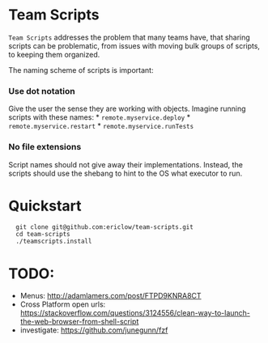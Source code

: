 # Team Scripts
`Team Scripts` addresses the problem that many teams have, that sharing scripts can be problematic, from issues with moving bulk groups of scripts, to keeping them organized.

The naming scheme of scripts is important:

### Use dot notation 
Give the user the sense they are working with objects.  Imagine running scripts with these names: 
    * `remote.myservice.deploy`
    * `remote.myservice.restart`
    * `remote.myservice.runTests`

### No file extensions
Script names should not give away their implementations.  Instead, the scripts should use the shebang to hint to the OS what executor to run.

# Quickstart

```
  git clone git@github.com:ericlow/team-scripts.git
  cd team-scripts
  ./teamscripts.install
```

# TODO: 
  * Menus: http://adamlamers.com/post/FTPD9KNRA8CT
  * Cross Platform open urls: https://stackoverflow.com/questions/3124556/clean-way-to-launch-the-web-browser-from-shell-script
  * investigate: https://github.com/junegunn/fzf
